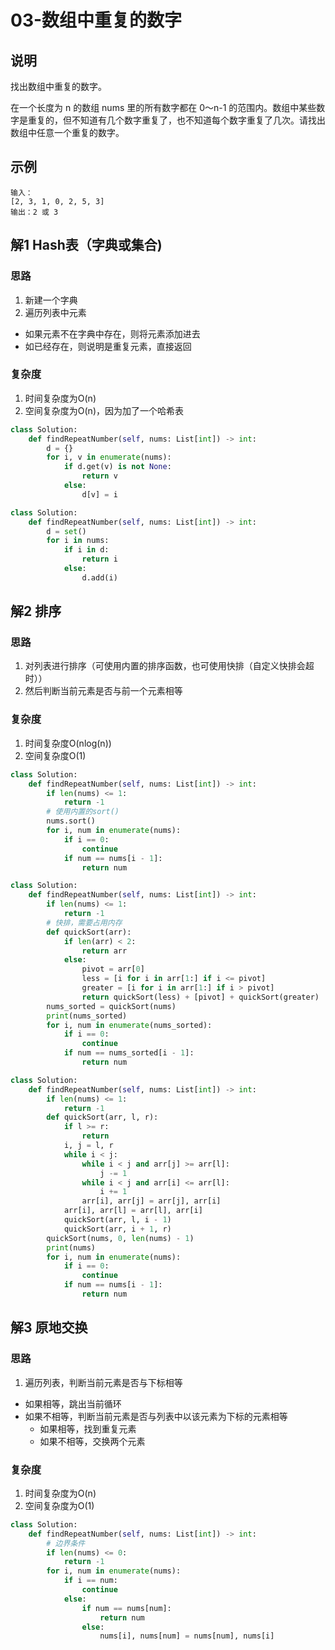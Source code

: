 # 03-数组中重复的数字

## 说明
找出数组中重复的数字。

在一个长度为 n 的数组 nums 里的所有数字都在 0～n-1 的范围内。数组中某些数字是重复的，但不知道有几个数字重复了，也不知道每个数字重复了几次。请找出数组中任意一个重复的数字。

## 示例

```
输入：
[2, 3, 1, 0, 2, 5, 3]
输出：2 或 3 
```

## 解1 Hash表（字典或集合)

### 思路
1. 新建一个字典
2. 遍历列表中元素
- 如果元素不在字典中存在，则将元素添加进去
- 如已经存在，则说明是重复元素，直接返回

### 复杂度
1. 时间复杂度为O(n)
2. 空间复杂度为O(n)，因为加了一个哈希表

```python
class Solution:
    def findRepeatNumber(self, nums: List[int]) -> int:
        d = {}
        for i, v in enumerate(nums):
            if d.get(v) is not None:
                return v
            else:
                d[v] = i
```

```python
class Solution:
    def findRepeatNumber(self, nums: List[int]) -> int:
        d = set()
        for i in nums:
            if i in d:
                return i
            else:
                d.add(i)
```

## 解2 排序

### 思路
1. 对列表进行排序（可使用内置的排序函数，也可使用快排（自定义快排会超时））
2. 然后判断当前元素是否与前一个元素相等

### 复杂度
1. 时间复杂度O(nlog(n))
2. 空间复杂度O(1)

```python
class Solution:
    def findRepeatNumber(self, nums: List[int]) -> int:
        if len(nums) <= 1:
            return -1
        # 使用内置的sort()
        nums.sort()
        for i, num in enumerate(nums):
            if i == 0:
                continue
            if num == nums[i - 1]:
                return num
```

```python
class Solution:
    def findRepeatNumber(self, nums: List[int]) -> int:
        if len(nums) <= 1:
            return -1
        # 快排，需要占用内存
        def quickSort(arr):
            if len(arr) < 2:
                return arr
            else:
                pivot = arr[0]
                less = [i for i in arr[1:] if i <= pivot]
                greater = [i for i in arr[1:] if i > pivot]
                return quickSort(less) + [pivot] + quickSort(greater)
        nums_sorted = quickSort(nums)
        print(nums_sorted)
        for i, num in enumerate(nums_sorted):
            if i == 0:
                continue
            if num == nums_sorted[i - 1]:
                return num
```

```python
class Solution:
    def findRepeatNumber(self, nums: List[int]) -> int:
        if len(nums) <= 1:
            return -1
        def quickSort(arr, l, r):
            if l >= r:
                return
            i, j = l, r
            while i < j:
                while i < j and arr[j] >= arr[l]:
                    j -= 1
                while i < j and arr[i] <= arr[l]:
                    i += 1
                arr[i], arr[j] = arr[j], arr[i]
            arr[i], arr[l] = arr[l], arr[i]
            quickSort(arr, l, i - 1)
            quickSort(arr, i + 1, r)
        quickSort(nums, 0, len(nums) - 1)
        print(nums)
        for i, num in enumerate(nums):
            if i == 0:
                continue
            if num == nums[i - 1]:
                return num
```

## 解3 原地交换

### 思路
1. 遍历列表，判断当前元素是否与下标相等
- 如果相等，跳出当前循环
- 如果不相等，判断当前元素是否与列表中以该元素为下标的元素相等
    - 如果相等，找到重复元素
    - 如果不相等，交换两个元素

### 复杂度
1. 时间复杂度为O(n)
2. 空间复杂度为O(1)

```python
class Solution:
    def findRepeatNumber(self, nums: List[int]) -> int:
        # 边界条件
        if len(nums) <= 0:
            return -1
        for i, num in enumerate(nums):
            if i == num:
                continue
            else:
                if num == nums[num]:
                    return num
                else:
                    nums[i], nums[num] = nums[num], nums[i]
```